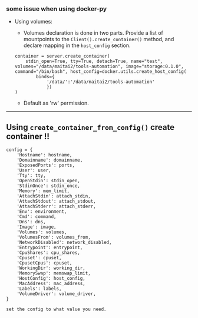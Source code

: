 ### some issue when using docker-py

- Using volumes:

    * Volumes declaration is done in two parts. Provide a list of mountpoints to the `Client().create_container()` method, and declare mapping in the `host_config` section.

    ```
    container = server.create_container(
        stdin_open=True, tty=True, detach=True, name="test", volumes="/data/maitai2/tools-automation", image="storage:0.1.0", command="/bin/bash", host_config=docker.utils.create_host_config(
            binds={
                '/data/':'/data/maitai2/tools-automation'
                })
    )
    ```

    * Default as 'rw' permission.

-------

## Using `create_container_from_config()` create container !!

    config = {
        'Hostname': hostname,
        'Domainname': domainname,
        'ExposedPorts': ports,
        'User': user,
        'Tty': tty,
        'OpenStdin': stdin_open,
        'StdinOnce': stdin_once,
        'Memory': mem_limit,
        'AttachStdin': attach_stdin,
        'AttachStdout': attach_stdout,
        'AttachStderr': attach_stderr,
        'Env': environment,
        'Cmd': command,
        'Dns': dns,
        'Image': image,
        'Volumes': volumes,
        'VolumesFrom': volumes_from,
        'NetworkDisabled': network_disabled,
        'Entrypoint': entrypoint,
        'CpuShares': cpu_shares,
        'Cpuset': cpuset,
        'CpusetCpus': cpuset,
        'WorkingDir': working_dir,
        'MemorySwap': memswap_limit,
        'HostConfig': host_config,
        'MacAddress': mac_address,
        'Labels': labels,
        'VolumeDriver': volume_driver,
    }

    set the config to what value you need.
